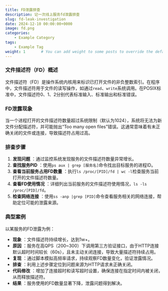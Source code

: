 ```yaml
---
title: FD泄露排查
description: 记一次线上服务fd泄露排查
slug: fd-leak-investigation
date: 2024-12-10 00:00:00+0000
image: fd.png
categories:
    - Example Category
tags:
    - Example Tag
weight: 1       # You can add weight to some posts to override the default sorting (date descending)
---
```


### 文件描述符（FD）概述

文件描述符（FD）是操作系统内核用来标识已打开文件的非负整数索引。在程序中，文件描述符用于文件的读写操作，如通过`read`、`write`系统调用。在POSIX标准中，文件描述符0、1、2分别代表标准输入、标准输出和标准错误。

### FD泄露现象

当一个进程打开的文件描述符数量超过系统限制（默认为1024），系统将无法为新文件分配描述符，并可能抛出“Too many open files”错误。这通常意味着有未正确关闭的文件或连接，导致描述符占用过高。

### 排查步骤

1. **发现问题** ：通过监控系统发现服务的文件描述符数量异常增长。
2. **查找服务PID** ：使用`ps aux | grep [服务名]`命令找出目标服务的进程ID。
3. **查看当前服务占用FD数量** ：执行`ls /proc/[PID]/fd | wc -l`检查服务当前打开的文件描述符数量。
4. **查看FD使用情况** ：详细列出当前服务的文件描述符使用情况，`ls -ls /proc/[PID]/fd`。
5. **检查网络连接** ：使用`ss -anp |grep [PID]`命令查看服务相关的网络连接，帮助定位可能的泄露来源。

### 典型案例

以某服务的FD泄露为例：

- **现象** ：文件描述符持续增长，达到1w+。
- **原因** ：服务在高QPS（200~300）下调用第三方验证接口，由于HTTP连接默认超时时间较长（60s），且未主动关闭连接，导致大量描述符持续占用。
- **复现** ：通过脚本模拟高频率请求，持续观察FD数量变化，验证泄露情况。
- **排查** ：利用上述步骤定位到问题来源为HTTP请求未正确关闭。
- **代码修改** ：增加了连接超时和读写超时设置，确保连接在指定时间内被关闭，从而释放描述符。
- **结果** ：服务使用的FD数量显著下降，泄露问题得到解决。
